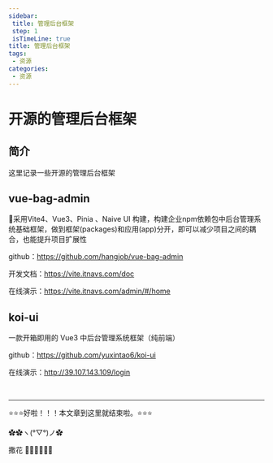 ```yaml
---
sidebar: 
 title: 管理后台框架
 step: 1
 isTimeLine: true
title: 管理后台框架
tags:
 - 资源
categories:
 - 资源
---
```


# 开源的管理后台框架

## 简介

这里记录一些开源的管理后台框架

## vue-bag-admin
🍁采用Vite4、Vue3、Pinia 、Naive UI 构建，构建企业npm依赖包中后台管理系统基础框架，做到框架(packages)和应用(app)分开，即可以减少项目之间的耦合，也能提升项目扩展性

github：https://github.com/hangjob/vue-bag-admin

开发文档：https://vite.itnavs.com/doc

在线演示：https://vite.itnavs.com/admin/#/home

## koi-ui
一款开箱即用的 Vue3 中后台管理系统框架（纯前端）

github：https://github.com/yuxintao6/koi-ui

在线演示：http://39.107.143.109/login

<br/>
<hr />

⭐️⭐️⭐️好啦！！！本文章到这里就结束啦。⭐️⭐️⭐️

✿✿ヽ(°▽°)ノ✿

撒花 🌸🌸🌸🌸🌸🌸
